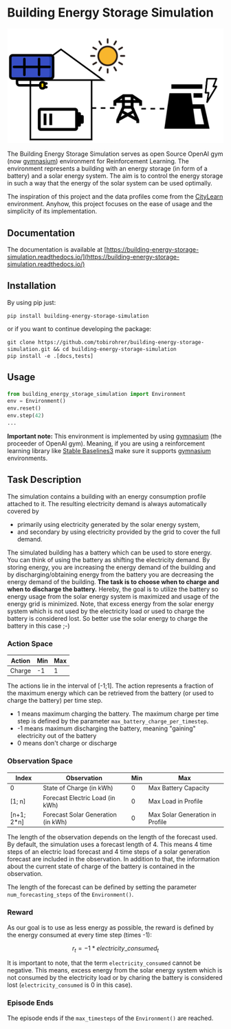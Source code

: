 # Building Energy Storage Simulation

<img src="docs/imgs/overview.drawio.png" alt="isolated" width="600"/>

The Building Energy Storage Simulation serves as open Source OpenAI gym (now [gymnasium](https://github.com/Farama-Foundation/Gymnasium)) environment for Reinforcement Learning. The environment represents a building with an energy storage (in form of a battery) and a solar energy system. The aim is to control the energy storage in such a way that the energy of the solar system can be used optimally. 

The inspiration of this project and the data profiles come from the [CityLearn](https://github.com/intelligent-environments-lab/CityLearn) environment. Anyhow, this project focuses on the ease of usage and the simplicity of its implementation.

## Documentation

The documentation is available at [https://building-energy-storage-simulation.readthedocs.io/](https://building-energy-storage-simulation.readthedocs.io/)

## Installation

By using pip just: 

```
pip install building-energy-storage-simulation
```

or if you want to continue developing the package:

```
git clone https://github.com/tobirohrer/building-energy-storage-simulation.git && cd building-energy-storage-simulation
pip install -e .[docs,tests]
```

## Usage

```python
from building_energy_storage_simulation import Environment
env = Environment()
env.reset()
env.step(42)
...
```

**Important note:** This environment is implemented by using [gymnasium](https://github.com/Farama-Foundation/Gymnasium) (the proceeder of OpenAI gym). Meaning, if you are using a reinforcement learning library like [Stable Baselines3](https://github.com/DLR-RM/stable-baselines3) make sure it supports [gymnasium](https://github.com/Farama-Foundation/Gymnasium) environments. 

## Task Description

The simulation contains a building with an energy consumption profile attached to it. The resulting electricity demand is always automatically covered by

- primarily using electricity generated by the solar energy system,
- and secondary by using electricity provided by the grid to cover the full demand.

The simulated building has a battery which can be used to store energy. You can think of using the battery as shifting the electricity demand. By storing energy, you are increasing the energy demand of the building and by discharging/obtaining energy from the battery you are decreasing the energy demand of the building. **The task is to choose when to charge and when to discharge the battery.** Hereby, the goal is to utilize the battery so energy usage from the solar energy system is maximized and usage of the energy grid is minimized. Note, that excess energy from the solar energy system which is not used by the electricity load or used to charge the battery is considered lost. So better use the solar energy to charge the battery in this case ;-)

 
### Action Space

| Action      | Min      | Max |
| ----------- | ----------- | ----------- |
| Charge | -1      | 1       |

The actions lie in the interval of [-1;1]. The action represents a fraction of the maximum energy which can be retrieved from the battery (or used to charge the battery) per time step.

- 1 means maximum charging the battery. The maximum charge per time step is defined by the parameter `max_battery_charge_per_timestep`.
- -1 means maximum discharging the battery, meaning "gaining" electricity out of the battery
- 0 means don't charge or discharge

### Observation Space

| Index | Observation      | Min | Max |
| ----------- | ----------- | ----------- | ----------- |
| 0 |  State of Charge (in kWh)| 0| Max Battery Capacity |
| [1; n]|  Forecast Electric Load (in kWh) | 0 | Max Load in Profile |
| [n+1; 2*n]|  Forecast Solar Generation (in kWh) |0| Max Solar Generation in Profile |


The length of the observation depends on the length of the forecast used. By default, the simulation uses a forecast length of 4. This means 4 time steps of an electric load forecast and 4 time steps of a solar generation forecast are included in the observation. In addition to that, the information about the current state of charge of the battery is contained in the observation.

The length of the forecast can be defined by setting the parameter `num_forecasting_steps` of the `Environment()`.


### Reward

As our goal is to use as less energy as possible, the reward is defined by the energy consumed at every time step (times -1): 

$$ r_t = -1 * electricity\_consumed_t $$ 

It is important to note, that the term `electricity_consumed` cannot be negative. This means, excess energy from the solar energy system which is not consumed by the electricity load or by charing the battery is considered lost (`electricity_consumed` is 0 in this case). 

### Episode Ends

The episode ends if the `max_timesteps` of the `Environment()` are reached.
